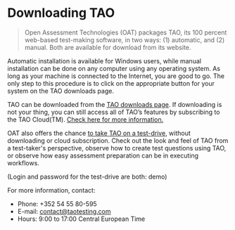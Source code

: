 # Downloading TAO

>Open Assessment Technologies (OAT) packages TAO, its 100 percent web-based test-making software, in two ways: (1) automatic, and (2) manual. Both are available for download from its website.

Automatic installation is available for Windows users, while manual installation can be done on any computer using any operating system. As long as your machine is connected to the Internet, you are good to go. The only step to this procedure is to click on the appropriate button for your system on the TAO downloads page.

TAO can be downloaded from the [TAO downloads page](http://www.taotesting.com/get-tao/official-tao-packages/). If downloading is not your thing, you can still access all of TAO’s features by subscribing to the TAO Cloud(TM). [Check here for more information.](http://www.taotesting.com/support/professional-services/hosting-services-custom-offer-request-form/)

OAT also offers the chance [to take TAO on a test-drive](http://www.taotesting.com/get-tao/take-test-drive/), without downloading or cloud subscription. Check out the look and feel of TAO from a test-taker's perspective, observe how to create test questions using TAO, or observe how easy assessment preparation can be in executing workflows. 

(Login and password for the test-drive are both: demo)

For more information, contact:

- Phone: +352 54 55 80-595
- E-mail: [contact@taotesting.com](mailto:contact@taotesting.com)
- Hours: 9:00 to 17:00 Central European Time

